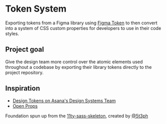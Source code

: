# Token System

Exporting tokens from a Figma library using [Figma Token](https://docs.tokens.studio/) to then convert into a system of CSS custom properties for developers to use in their code styles.

## Project goal

Give the design team more control over the atomic elements used throughout a codebase by exporting their library tokens directly to the project repository.

## Inspiration

- [Design Tokens on Asana's Design Systems Team](https://www.youtube.com/watch?v=ylDed18OVdY)
- [Open Props](https://open-props.style/)

Foundation spun up from the [11ty-sass-skeleton](https://github.com/5t3ph/11ty-sass-skeleton), created by [@5t3ph](https://twitter.com/5t3ph)
